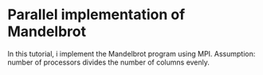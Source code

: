 # Parallel implementation of Mandelbrot
In this tutorial, i implement the Mandelbrot program using MPI. Assumption:
number of processors divides the number of columns evenly. 
